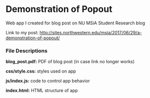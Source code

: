 # Demonstration of Popout
Web app I created for blog post on NU MSiA Student Research blog

Link to my post: http://sites.northwestern.edu/msia/2017/06/29/a-demonstration-of-popout/

### File Descriptions

**blog_post.pdf:** PDF of blog post (in case link no longer works)

**css/style.css:** styles used on app

**js/index.js:** code to control app behavior

**index.html:** HTML structure of app


